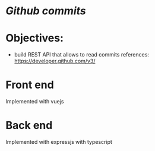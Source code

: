 # _Github commits_

# Objectives:
- build REST API that allows to read commits
references: https://developer.github.com/v3/

# Front end
Implemented with vuejs

# Back end
Implemented with expressjs with typescript
